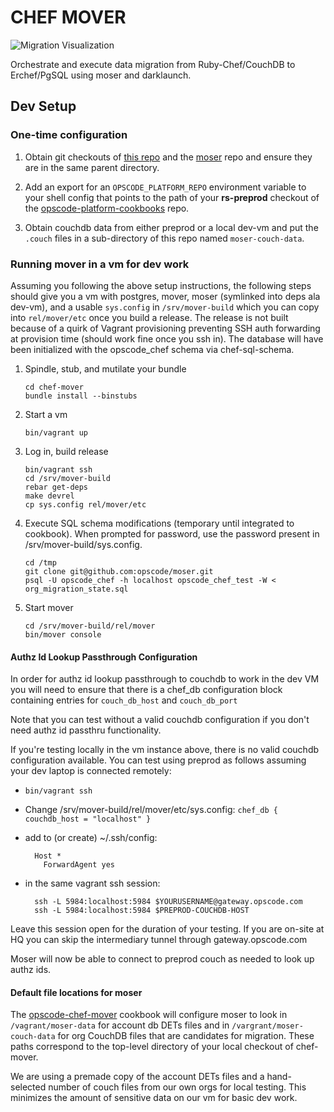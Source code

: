 # CHEF MOVER #

![Migration Visualization](http://images.memegenerator.net/instances/400x/10601974.jpg)

Orchestrate and execute data migration from Ruby-Chef/CouchDB to
Erchef/PgSQL using moser and darklaunch.

## Dev Setup ##

### One-time configuration ###
1. Obtain git checkouts of [this repo][] and the [moser][] repo and ensure they are in the same parent directory.

1. Add an export for an `OPSCODE_PLATFORM_REPO` environment variable to your shell config that points to the path of your **rs-preprod** checkout of the [opscode-platform-cookbooks][] repo.

1. Obtain couchdb data from either preprod or a local dev-vm and put the `.couch` files in a sub-directory of this repo named `moser-couch-data`.

### Running mover in a vm for dev work ###

Assuming you following the above setup instructions, the following
steps should give you a vm with postgres, mover, moser (symlinked into
deps ala dev-vm), and a usable `sys.config` in  `/srv/mover-build`
which you can copy into `rel/mover/etc` once you build a release. The
release is not built because of a quirk of Vagrant provisioning
preventing SSH auth forwarding at provision time (should work fine
once you ssh in). The database will have been initialized with the
opscode_chef schema via chef-sql-schema.

1. Spindle, stub, and mutilate your bundle
   ```
   cd chef-mover
   bundle install --binstubs
   ```
1. Start a vm
   ```
   bin/vagrant up
   ```
1. Log in, build release
   ```
   bin/vagrant ssh
   cd /srv/mover-build
   rebar get-deps
   make devrel
   cp sys.config rel/mover/etc
   ```
1. Execute SQL schema modifications (temporary until integrated to
   cookbook). When prompted for password, use the password present in
   /srv/mover-build/sys.config.

   ```
   cd /tmp
   git clone git@github.com:opscode/moser.git
   psql -U opscode_chef -h localhost opscode_chef_test -W < org_migration_state.sql
   ```
1. Start mover
   ```
   cd /srv/mover-build/rel/mover
   bin/mover console
   ```

#### Authz Id Lookup Passthrough Configuration

In order for authz id lookup passthrough to couchdb to work in the dev
VM you will need to ensure that there is a chef_db configuration block
containing entries for ``couch_db_host`` and ``couch_db_port``

Note that you can test without a valid couchdb configuration if you
don't need authz id passthru functionality.

If you're testing locally in the vm instance above, there is no valid couchdb
configuration available.  You can test using preprod as follows assuming
your dev laptop is connected remotely:

* ``bin/vagrant ssh``
* Change /srv/mover-build/rel/mover/etc/sys.config: ``chef_db { couchdb_host = "localhost" }``
* add to (or create) ~/.ssh/config:

        Host *
          ForwardAgent yes

* in the same vagrant ssh session:

        ssh -L 5984:localhost:5984 $YOURUSERNAME@gateway.opscode.com
        ssh -L 5984:localhost:5984 $PREPROD-COUCHDB-HOST

Leave this session open for the duration of your testing.
If you are on-site at HQ you can skip the intermediary tunnel through
gateway.opscode.com

Moser will now be able to connect to preprod couch as needed to look up
authz ids.

#### Default file locations for moser ####

The [opscode-chef-mover][] cookbook will configure moser to look in
`/vagrant/moser-data` for account db DETs files and in
`/vargrant/moser-couch-data` for org CouchDB files that are candidates
for migration. These paths correspond to the top-level directory of
your local checkout of chef-mover.

We are using a premade copy of the account DETs files and a
hand-selected number of couch files from our own orgs for local
testing. This minimizes the amount of sensitive data on our vm for
basic dev work.

[moser]: https://githubt.com/opscode/moser
[this repo]: https://githubt.com/opscode/chef-mover
[opscode-platform-cookbooks]: https://githubt.com/opscode/opscode-platform-cookbooks
[opscode-chef-mover]: https://githubt.com/opscode/opscode-chef-mover

